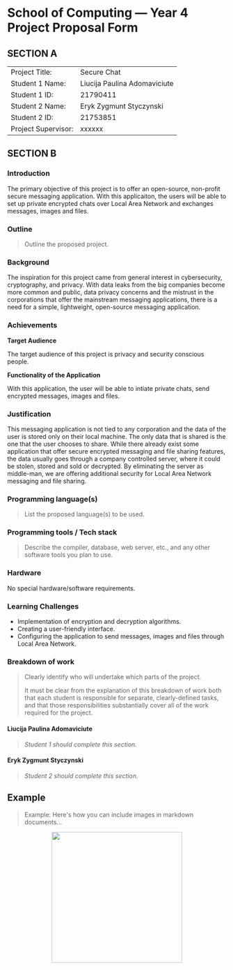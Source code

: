 # School of Computing &mdash; Year 4 Project Proposal Form

## SECTION A

|                     |                              |
|---------------------|------------------------------|
|Project Title:       | Secure Chat                  |
|Student 1 Name:      | Liucija Paulina Adomaviciute |
|Student 1 ID:        | 21790411                     |
|Student 2 Name:      | Eryk Zygmunt Styczynski      |
|Student 2 ID:        | 21753851                     |
|Project Supervisor:  | xxxxxx                       |


## SECTION B


### Introduction

The primary objective of this project is to offer an open-source, non-profit secure messaging application. With this applicaiton, the users will be able to set up private encrypted chats over Local Area Network and exchanges messages, images and files.

### Outline

> Outline the proposed project.

### Background

The inspiration for this project came from general interest in cybersecurity, cryptography, and privacy. With data leaks from the big companies become more common and public, data privacy concerns and the mistrust in the corporations  that offer the mainstream messaging applications, there is a need for a simple, lightweight, open-source messaging application.

### Achievements

**Target Audience**

The target audience of this project is privacy and security conscious people.

**Functionality of the Application**

With this application, the user will be able to intiate private chats, send encrypted messages, images and files.

### Justification

This messaging application is not tied to any corporation and the data of the user is stored only on their local machine. The only data that is shared is the one that the user chooses to share. While there already exist some application that offer secure encrypted messaging and file sharing features, the data usually goes through a company controlled server, where it could be stolen, stored and sold or decrypted. By eliminating the server as middle-man, we are offering additional security for Local Area Network messaging and file sharing.

### Programming language(s)

> List the proposed language(s) to be used.

### Programming tools / Tech stack

> Describe the compiler, database, web server, etc., and any other software tools you plan to use.

### Hardware

No special hardware/software requirements.

### Learning Challenges

* Implementation of encryption and decryption algorithms.
* Creating a user-friendly interface.
* Configuring the application to send messages, images and files through Local Area Network.

### Breakdown of work

> Clearly identify who will undertake which parts of the project.
>
> It must be clear from the explanation of this breakdown of work both that each student is responsible for
> separate, clearly-defined tasks, and that those responsibilities substantially cover all of the work required
> for the project.

#### Liucija Paulina Adomaviciute

> *Student 1 should complete this section.*

#### Eryk Zygmunt Styczynski

> *Student 2 should complete this section.*

## Example

> Example: Here's how you can include images in markdown documents...

<!-- Basically, just use HTML! -->

<p align="center">
  <img src="./res/cat.png" width="300px">
</p>

